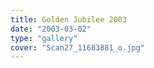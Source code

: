 ```yaml
---
title: Golden Jubilee 2003
date: "2003-03-02"
type: "gallery"
cover: "Scan27_11683881_o.jpg"
---
```

